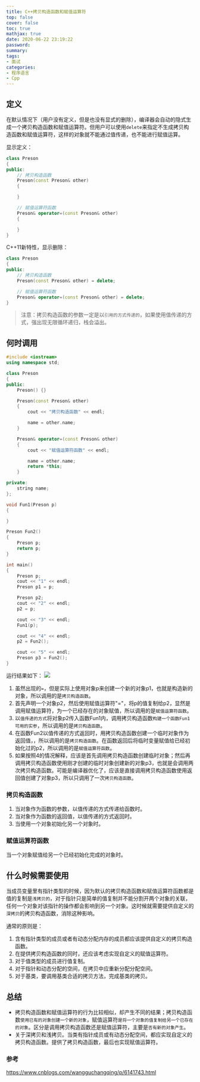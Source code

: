```yaml
---
title: C++拷贝构造函数和赋值运算符
top: false
cover: false
toc: true
mathjax: true
date: 2020-06-22 23:19:22
password:
summary:
tags: 
- 面试
categories: 
- 程序语言
- Cpp
---
```


## 定义
在默认情况下（用户没有定义，但是也没有显式的删除），编译器会自动的隐式生成一个拷贝构造函数和赋值运算符。但用户可以使用`delete`来指定不生成拷贝构造函数和赋值运算符，这样的对象就不能通过值传递，也不能进行赋值运算。

显示定义：
```cpp
class Preson
{
public:
    // 拷贝构造函数
    Preson(const Preson& other)
    {

    }

    // 赋值运算符函数
    Preson& operator=(const Preson& other)
    {

    }
}
```

C++11新特性，显示删除：
```cpp
class Preson
{
public:
    // 拷贝构造函数
    Preson(const Preson& other) = delete;

    // 赋值运算符函数
    Preson& operator=(const Preson& other) = delete;
}
```

> 注意：拷贝构造函数的参数一定是以`引用的方式传递的`，如果使用值传递的方式，强出现无限循环递归，栈会溢出。

## 何时调用
```cpp
#include <iostream>
using namespace std;

class Preson
{
public:
	Preson() {}

	Preson(const Preson& other)
	{
		cout << "拷贝构造函数" << endl;

		name = other.name;
	}

	Preson& operator=(const Preson& other)
	{
		cout << "赋值运算符函数" << endl;

		name = other.name;
		return *this;
	}

private:
	string name;
};

void Fun1(Preson p)
{

}

Preson Fun2()
{
	Preson p;
	return p;
}

int main()
{
	Preson p;
	cout << "1" << endl;
	Preson p1 = p;

	Preson p2;
	cout << "2" << endl;
	p2 = p;

	cout << "3" << endl;
	Fun1(p);

	cout << "4" << endl;
	p2 = Fun2();

	cout << "5" << endl;
	Preson p3 = Fun2();
}
```

运行结果如下：
![](/images/C++拷贝构造函数和赋值运算符/1.jpg)

1. 虽然出现的`=`，但是实际上使用对象p来创建一个新的对象p1，也就是构造新的对象，所以调用的是`拷贝构造函数`。
2. 首先声明一个对象p2，然后使用赋值运算符"="，将p的值复制给p2，显然是调用赋值运算符，为一个已经存在的对象赋值，所以调用的是`赋值运算符函数`。
3. 以`值传递的方式`将对象p2传入函数Fun1内，调用拷贝构造函数`构建一个函数Fun1可用的实参`，所以调用的是`拷贝构造函数`。
4. 在函数Fun2以值传递的方式返回时，用拷贝构造函数创建一个临时对象作为返回值，，所以调用的是`拷贝构造函数`。在函数返回后将临时变量赋值给已经初始化过的p2，所以调用的是`赋值运算符函数`。
5. 如果按照4的情况解释，应该是首先调用拷贝构造函数创建临时对象；然后再调用拷贝构造函数使用刚才创建的临时对象创建新的对象p3，也就是会调用两次拷贝构造函数。可能是编译器优化了，应该是直接调用拷贝构造函数使用返回值创建了对象p3，所以只调用了一次`拷贝构造函数`。

### 拷贝构造函数
1. 当对象作为函数的参数，以值传递的方式传递给函数时。
2. 当对象作为函数的返回值，以值传递的方式返回时。
3. 当使用一个对象初始化另一个对象时。

### 赋值运算符函数
当一个对象赋值给另一个已经初始化完成的对象时。

## 什么时候需要使用
当成员变量里有指针类型的时候，因为默认的拷贝构造函数和赋值运算符函数都是值的复制是`浅拷贝的`，对于指针只是简单的值复制并不能分割开两个对象的关联，任何一个对象对该指针的操作都会影响到另一个对象。这时候就需要提供自定义的`深拷贝`的拷贝构造函数，消除这种影响。

通常的原则是：
1. 含有指针类型的成员或者有动态分配内存的成员都应该提供自定义的拷贝构造函数。
2. 在提供拷贝构造函数的同时，还应该考虑实现自定义的赋值运算符。
3. 对于值类型的成员进行值复制。
4. 对于指针和动态分配的空间，在拷贝中应重新分配分配空间。
5. 对于基类，要调用基类合适的拷贝方法，完成基类的拷贝。

## 总结
- 拷贝构造函数和赋值运算符的行为比较相似，却产生不同的结果；拷贝构造函数`使用已有的对象创建一个新的对象`，赋值运算符`是将一个对象的值复制给另一个已存在的对象`。区分是调用拷贝构造函数还是赋值运算符，主要是`否有新的对象产生`。
- 关于深拷贝和浅拷贝。当类有指针成员或有动态分配空间，都应实现自定义的拷贝构造函数。提供了拷贝构造函数，最后也实现赋值运算符。

### 参考
https://www.cnblogs.com/wangguchangqing/p/6141743.html